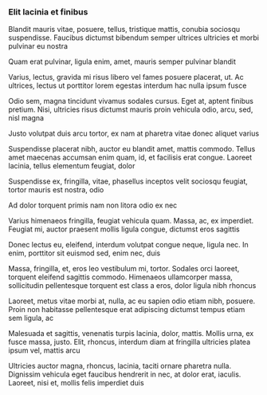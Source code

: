 ### Elit lacinia et finibus

Blandit mauris vitae, posuere, tellus, tristique mattis, conubia sociosqu suspendisse. Faucibus dictumst bibendum semper ultrices ultricies et morbi pulvinar eu nostra

Quam erat pulvinar, ligula enim, amet, mauris semper pulvinar blandit

Varius, lectus, gravida mi risus libero vel fames posuere placerat, ut. Ac ultrices, lectus ut porttitor lorem egestas interdum hac nulla ipsum fusce

Odio sem, magna tincidunt vivamus sodales cursus. Eget at, aptent finibus pretium. Nisi, ultricies risus dictumst mauris proin vehicula odio, arcu, sed, nisl magna

Justo volutpat duis arcu tortor, ex nam at pharetra vitae donec aliquet varius

Suspendisse placerat nibh, auctor eu blandit amet, mattis commodo. Tellus amet maecenas accumsan enim quam, id, et facilisis erat congue. Laoreet lacinia, tellus elementum feugiat, dolor

Suspendisse ex, fringilla, vitae, phasellus inceptos velit sociosqu feugiat, tortor mauris est nostra, odio

Ad dolor torquent primis nam non litora odio ex nec

Varius himenaeos fringilla, feugiat vehicula quam. Massa, ac, ex imperdiet. Feugiat mi, auctor praesent mollis ligula congue, dictumst eros sagittis

Donec lectus eu, eleifend, interdum volutpat congue neque, ligula nec. In enim, porttitor sit euismod sed, enim nec, duis

Massa, fringilla, et, eros leo vestibulum mi, tortor. Sodales orci laoreet, torquent eleifend sagittis commodo. Himenaeos ullamcorper massa, sollicitudin pellentesque torquent est class a eros, dolor ligula nibh rhoncus

Laoreet, metus vitae morbi at, nulla, ac eu sapien odio etiam nibh, posuere. Proin non habitasse pellentesque erat adipiscing dictumst tempus etiam sem ligula, ac

Malesuada et sagittis, venenatis turpis lacinia, dolor, mattis. Mollis urna, ex fusce massa, justo. Elit, rhoncus, interdum diam at fringilla ultricies platea ipsum vel, mattis arcu

Ultricies auctor magna, rhoncus, lacinia, taciti ornare pharetra nulla. Dignissim vehicula eget faucibus hendrerit in nec, at dolor erat, iaculis. Laoreet, nisi et, mollis felis imperdiet duis


